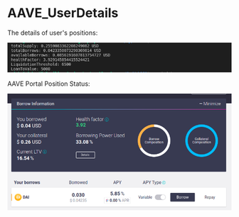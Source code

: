 # AAVE_UserDetails

The details of user's positions:

![alt text](https://github.com/Richa-iitr/AAVE_UserDetails/blob/master/UserDetails.png?raw=true)

AAVE Portal Position Status:

![alt text](https://github.com/Richa-iitr/AAVE_UserDetails/blob/master/AAVEPos.png?raw=true)
